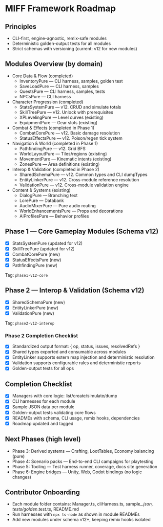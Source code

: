 # MIFF Framework Roadmap

## Principles
- CLI-first, engine-agnostic, remix-safe modules
- Deterministic golden-output tests for all modules
- Strict schemas with versioning (current: v12 for new modules)

## Modules Overview (by domain)
- Core Data & Flow (completed)
  - InventoryPure — CLI harness, samples, golden test
  - SaveLoadPure — CLI harness, samples
  - QuestsPure — CLI harness, samples, tests
  - NPCsPure — CLI harness
- Character Progression (completed)
  - StatsSystemPure — v12. CRUD and simulate totals
  - SkillTreePure — v12. Unlock with prerequisites
  - XPLevelingPure — Level curves (existing)
  - EquipmentPure — Gear slots (existing)
- Combat & Effects (completed in Phase 1)
  - CombatCorePure — v12. Basic damage resolution
  - StatusEffectsPure — v12. Poison/regen tick system
- Navigation & World (completed in Phase 1)
  - PathfindingPure — v12. Grid BFS
  - WorldLayoutPure — Tiles/regions (existing)
  - MovementPure — Kinematic intents (existing)
  - ZonesPure — Area definitions (existing)
- Interop & Validation (completed in Phase 2)
  - SharedSchemaPure — v12. Common types and CLI dumpTypes
  - EntityLinkerPure — v12. Cross-module reference resolution
  - ValidationPure — v12. Cross-module validation engine
- Content & Systems (existing)
  - DialogPure — Branching text
  - LorePure — Databank
  - AudioMixerPure — Pure audio routing
  - WorldEnhancementsPure — Props and decorations
  - AIProfilesPure — Behavior profiles

## Phase 1 — Core Gameplay Modules (Schema v12)
- [x] StatsSystemPure (updated for v12)
- [x] SkillTreePure (updated for v12)
- [x] CombatCorePure (new)
- [x] StatusEffectsPure (new)
- [x] PathfindingPure (new)

Tag: `phase1-v12-core`

## Phase 2 — Interop & Validation (Schema v12)
- [x] SharedSchemaPure (new)
- [x] EntityLinkerPure (new)
- [x] ValidationPure (new)

Tag: `phase2-v12-interop`

### Phase 2 Completion Checklist
- [x] Standardized output format: { op, status, issues, resolvedRefs }
- [x] Shared types exported and consumable across modules
- [x] EntityLinker supports extern map injection and deterministic resolution
- [x] Validation supports configurable rules and deterministic reports
- [x] Golden-output tests for all ops

## Completion Checklist
- [x] Managers with core logic: list/create/simulate/dump
- [x] CLI harnesses for each module
- [x] Sample JSON data per module
- [x] Golden-output tests validating core flows
- [x] READMEs with schema, CLI usage, remix hooks, dependencies
- [x] Roadmap updated and tagged

## Next Phases (high level)
- Phase 3: Derived systems — Crafting, LootTables, Economy balancing (pure)
- Phase 4: Scenario packs — End-to-end CLI campaigns for playtesting
- Phase 5: Tooling — Test harness runner, coverage, docs site generation
- Phase 6: Engine bridges — Unity, Web, Godot bindings (no logic changes)

## Contributor Onboarding
- Each module folder contains: Manager.ts, cliHarness.ts, sample_*.json, tests/golden*.test.ts, README.md
- Run harnesses with `npx ts-node` as shown in module READMEs
- Add new modules under schema v12+, keeping remix hooks isolated